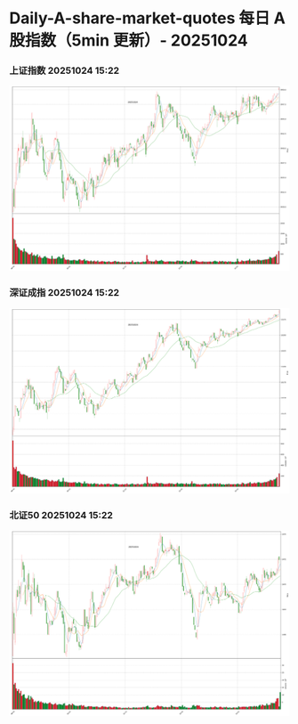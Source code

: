 
# Daily-A-share-market-quotes 每日 A 股指数（5min 更新）- 20251024

### 上证指数 20251024 15:22
![](./fig/2025/10/20251024-sh000001.png)

### 深证成指 20251024 15:22
![](./fig/2025/10/20251024-sz399001.png)

### 北证50 20251024 15:22
![](./fig/2025/10/20251024-bj899050.png)
